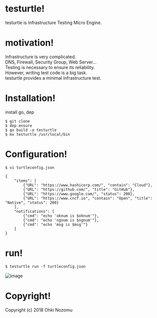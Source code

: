 # testurtle!

testurtle is Infrastructure Testing Micro Engine.

# motivation!

Infrastructure is very complicated.<br>
DNS, Firewall, Security Group, Web Server...<br>
Testing is necessary to ensure its reliability.<br>
However, writing test code is a big task.<br>
testurtle provides a minimal infrastructure test.<br>

# Installation!

install go, dep

```
$ git clone
$ dep ensure
$ go build -o testurtle
$ mv testurtle /usr/local/bin
```

# Configuration!

```
$ vi turtleconfig.json
```

```
{
    "items": [
        {"URL": "https://www.hashicorp.com/", "contain": "Cloud"},
        {"URL": "https://github.com/", "title": "GitHub"},
        {"URL": "https://www.google.com/", "status": 200},
        {"URL": "https://www.cncf.io", "contain": "Open", "title": "Native", "status": 200}
    ],
    "notifications": [
        {"cmd": "echo 'oknum is $oknum'"},
        {"cmd": "echo 'ngnum is $ngnum'"},
        {"cmd": "echo 'msg is $msg'"}
    ]
}
```

# run!

```
$ testurtle run -f turtleconfig.json
```

![image](https://user-images.githubusercontent.com/38576286/49904495-b38d9d80-fead-11e8-8ccb-e7d849e1317a.png)

# Copyright!
Copyright (c) 2018 Ohki Nozomu
